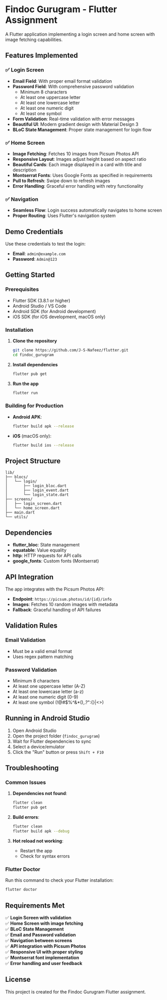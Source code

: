 # Findoc Gurugram - Flutter Assignment

A Flutter application implementing a login screen and home screen with image fetching capabilities.

## Features Implemented

### ✅ Login Screen
- **Email Field**: With proper email format validation
- **Password Field**: With comprehensive password validation
  - Minimum 8 characters
  - At least one uppercase letter
  - At least one lowercase letter
  - At least one numeric digit
  - At least one symbol
- **Form Validation**: Real-time validation with error messages
- **Beautiful UI**: Modern gradient design with Material Design 3
- **BLoC State Management**: Proper state management for login flow

### ✅ Home Screen
- **Image Fetching**: Fetches 10 images from Picsum Photos API
- **Responsive Layout**: Images adjust height based on aspect ratio
- **Beautiful Cards**: Each image displayed in a card with title and description
- **Montserrat Fonts**: Uses Google Fonts as specified in requirements
- **Pull to Refresh**: Swipe down to refresh images
- **Error Handling**: Graceful error handling with retry functionality

### ✅ Navigation
- **Seamless Flow**: Login success automatically navigates to home screen
- **Proper Routing**: Uses Flutter's navigation system

## Demo Credentials

Use these credentials to test the login:
- **Email**: `admin@example.com`
- **Password**: `Admin@123`

## Getting Started

### Prerequisites
- Flutter SDK (3.8.1 or higher)
- Android Studio / VS Code
- Android SDK (for Android development)
- iOS SDK (for iOS development, macOS only)

### Installation

1. **Clone the repository**
   ```bash
   git clone https://github.com/J-S-Nafeez/flutter.git
   cd findoc_gurugram
   ```

2. **Install dependencies**
   ```bash
   flutter pub get
   ```

3. **Run the app**
   ```bash
   flutter run
   ```

### Building for Production

- **Android APK**:
  ```bash
  flutter build apk --release
  ```

- **iOS** (macOS only):
  ```bash
  flutter build ios --release
  ```

## Project Structure

```
lib/
├── blocs/
│   └── login/
│       ├── login_bloc.dart
│       ├── login_event.dart
│       └── login_state.dart
├── screens/
│   ├── login_screen.dart
│   └── home_screen.dart
├── main.dart
└── utils/
```

## Dependencies

- **flutter_bloc**: State management
- **equatable**: Value equality
- **http**: HTTP requests for API calls
- **google_fonts**: Custom fonts (Montserrat)

## API Integration

The app integrates with the Picsum Photos API:
- **Endpoint**: `https://picsum.photos/id/{id}/info`
- **Images**: Fetches 10 random images with metadata
- **Fallback**: Graceful handling of API failures

## Validation Rules

### Email Validation
- Must be a valid email format
- Uses regex pattern matching

### Password Validation
- Minimum 8 characters
- At least one uppercase letter (A-Z)
- At least one lowercase letter (a-z)
- At least one numeric digit (0-9)
- At least one symbol (!@#$%^&*(),.?":{}|<>)

## Running in Android Studio

1. Open Android Studio
2. Open the project folder (`findoc_gurugram`)
3. Wait for Flutter dependencies to sync
4. Select a device/emulator
5. Click the "Run" button or press `Shift + F10`

## Troubleshooting

### Common Issues

1. **Dependencies not found**:
   ```bash
   flutter clean
   flutter pub get
   ```

2. **Build errors**:
   ```bash
   flutter clean
   flutter build apk --debug
   ```

3. **Hot reload not working**:
   - Restart the app
   - Check for syntax errors

### Flutter Doctor

Run this command to check your Flutter installation:
```bash
flutter doctor
```

## Requirements Met

✅ **Login Screen with validation**  
✅ **Home Screen with image fetching**  
✅ **BLoC State Management**  
✅ **Email and Password validation**  
✅ **Navigation between screens**  
✅ **API integration with Picsum Photos**  
✅ **Responsive UI with proper styling**  
✅ **Montserrat font implementation**  
✅ **Error handling and user feedback**  

## License

This project is created for the Findoc Gurugram Flutter assignment.
